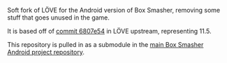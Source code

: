 Soft fork of LÖVE for the Android version of Box Smasher, removing some stuff that goes unused in the game.

It is based off of [commit 6807e54](https://github.com/love2d/love/commit/6807e54bab3a080b7ac3f75ac8c02d1c00fd8f67) in LÖVE upstream, representing 11.5.

This repository is pulled in as a submodule in the [main Box Smasher Android project repository](https://github.com/rollerozxa/boxsmasher-android).
